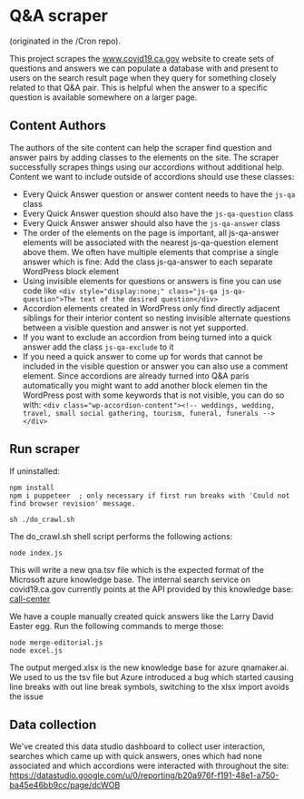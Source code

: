 # Q&A scraper

(originated in the /Cron repo).


This project scrapes the www.covid19.ca.gov website to create sets of questions and answers we can populate a database with and present to users on the search result page when they query for something closely related to that Q&A pair. This is helpful when the answer to a specific question is available somewhere on a larger page.

## Content Authors

The authors of the site content can help the scraper find question and answer pairs by adding classes to the elements on the site. The scraper successfully scrapes things using our accordions without additional help. Content we want to include outside of accordions should use these classes:

- Every Quick Answer question or answer content needs to have the ```js-qa``` class
- Every Quick Answer question should also have the ```js-qa-question``` class
- Every Quick Answer answer should also have the ```js-qa-answer``` class
- The order of the elements on the page is important, all js-qa-answer elements will be associated with the nearest js-qa-question element above them. We often have multiple elements that comprise a single answer which is fine: Add the class js-qa-answer to each separate WordPress block element
- Using invisible elements for questions or answers is fine you can use code like ```<div style="display:none;" class="js-qa js-qa-question">The text of the desired question</div>```
- Accordion elements created in WordPress only find directly adjacent siblings for their interior content so nesting invisible alternate questions between a visible question and answer is not yet supported.
- If you want to exclude an accordion from being turned into a quick answer add the class ```js-qa-exclude``` to it
- If you need a quick answer to come up for words that cannot be included in the visible question or answer you can also use a comment element. Since accordions are already turned into Q&A paris automatically you might want to add another block elemen tin the WordPress post with some keywords that is not visible, you can do so with: ```<div class="wp-accordion-content"><!-- weddings, wedding, travel, small social gathering, tourism, funeral, funerals --></div>```

## Run scraper

If uninstalled:
```
npm install
npm i puppeteer  ; only necessary if first run breaks with 'Could not find browser revision' message.
```

```
sh ./do_crawl.sh
```

The do_crawl.sh shell script performs the following actions:

```
node index.js
```

This will write a new qna.tsv file which is the expected format of the Microsoft azure knowledge base. The internal search service on covid19.ca.gov currently points at the API provided by this knowledge base: <a href="https://www.qnamaker.ai/Edit/KnowledgeBase?kbId=714baa2f-18e8-4849-9d7d-6645e954aea0">call-center</a>

We have a couple manually created quick answers like the Larry David Easter egg. Run the following commands to merge those:

```
node merge-editorial.js
node excel.js
```

<!--
The output merged.tsv is the new knowledge base for azure qnamaker.ai
-->

The output merged.xlsx is the new knowledge base for azure qnamaker.ai. We used to us the tsv file but Azure introduced a bug which started causing line breaks with out line break symbols, switching to the xlsx import avoids the issue

## Data collection

We've created this data studio dashboard to collect user interaction, searches which came up with quick answers, ones which had none associated and which accordions were interacted with throughout the site: <a href="https://datastudio.google.com/u/0/reporting/b20a976f-f191-48e1-a750-ba45e46bb9cc/page/dcWOB">https://datastudio.google.com/u/0/reporting/b20a976f-f191-48e1-a750-ba45e46bb9cc/page/dcWOB</a>

